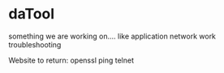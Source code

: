 # daTool
something we are working on....  like application network work troubleshooting

Website to return:
openssl
ping
telnet
